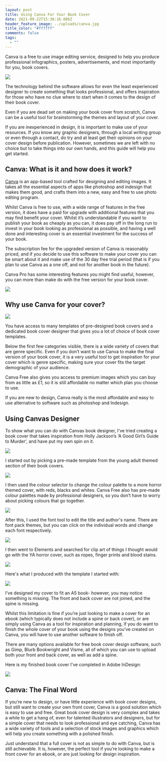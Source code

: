 ```yaml
---
layout: post
title: Using Canva For Your Book Cover
date: 2021-09-22T15:38:16.086Z
header_feature_image: ../uploads/canva.jpg
title_color: "#ffffff"
comments: false
tags:
  - ""
---
```

<!--StartFragment-->

Canva is a free to use image editing service, designed to help you produce professional infographics, posters, advertisements, and most importantly for you, book covers.

![](../uploads/canva2.jpg)

The technology behind the software allows for even the least experienced designer to create something that looks professional, and offers inspiration for those who have no clue where to start when it comes to the design of their book cover. 

Even if you are dead set on making your book cover from scratch, Canva can be a useful tool for brainstorming the themes and layout of your cover.

If you are inexperienced in design, it is important to make use of your resources. If you know any graphic designers, through a local writing group or even through a contact, do try and at least get their opinions on your cover design before publication. However, sometimes we are left with no choice but to take things into our own hands, and this guide will help you get started.

## Canva: What is it and how does it work?

[Canva](https://www.canva.com/learn/design/) is an app-based tool crafted for designing and editing images. It takes all the essential aspects of apps like photoshop and indesign that makes them good, and crafts them into a new, easy and free to use photo editing program.

Whilst Canva is free to use, with a wide range of features in the free version, it does have a paid for upgrade with additional features that you may find benefit your cover. Whilst it’s understandable if you want to publish your book as cheaply as you can, it does pay off in the long run to invest in your book looking as professional as possible, and having a well done and interesting cover is an essential investment for the success of your book.

The subscription fee for the upgraded version of Canva is reasonably priced, and if you decide to use this software to make your cover you can be smart about it and make use of the 30 day free trial period (that is if you plan to use Canva as a one off, and not for another book in the future).

Canva Pro has some interesting features you might find useful, however, you can more than make do with the free version for your book cover.

![](../uploads/canva3.jpg)

## **Why use Canva for your cover?**

![](../uploads/canva4.jpg)

You have access to many templates of pre-designed book covers and a dedicated book cover designer that gives you a lot of choice of book cover templates.

Below the first few categories visible, there is a wide variety of covers that are genre specific. Even if you don’t want to use Canva to make the final version of your book cover, it is a very useful tool to get inspiration for your cover which is genre specific, making sure your cover fits the target demographic of your audience. 

Canva Free also gives you access to premium images which you can buy from as little as £1, so it is still affordable no matter which plan you choose to use. 

If you are new to design, Canva really is the most affordable and easy to use alternative to software such as photoshop and Indesign.

## Using Canvas Designer

To show what you can do with Canvas book designer, I’ve tried creating a book cover that takes inspiration from Holly Jackson’s ‘A Good Girl’s Guide to Murder’, and have put my own spin on it.

![](../uploads/canva5.jpg)

I started out by picking a pre-made template from the young adult themed section of their book covers.

![](../uploads/canva6.png)

I then used the colour selector to change the colour palette to a more horror themed cover, with reds, blacks and whites. Canva Free also has pre-made colour palettes made by professional designers, so you don’t have to worry about picking colours that go together.

![](../uploads/canva7.png)

After this, I used the font tool to edit the title and author's name. There are font pack themes, but you can click on the individual words and change each font respectively.

![](../uploads/canva8.png)

I then went to Elements and searched for clip art of things I thought would go with the YA horror cover, such as ropes, finger prints and blood stains.

![](../uploads/canva9.png)

Here's what I produced with the template I started with:

![](../uploads/canva10.jpg)

I’ve designed my cover to fit an A5 book- however, you may notice something is missing. The front and back cover are not joined, and the spine is missing. 

Whilst this limitation is fine if you’re just looking to make a cover for an ebook (which typically does not include a spine or back cover), or are simply using Canva as a tool for inspiration and planning, if you do want to finish the whole cover of your book using the designs you’ve created on Canva, you will have to use another software to finish off.

There are many options available for free book cover design software, such as Gimp, Blurb Bookwright and Visme, all of which you can use to upload both your front and back cover, as well as add a spine. 

Here is my finished book cover I've completed in Adobe InDesign: 

![](../uploads/canva11.png)

## Canva: The Final Word

If you’re new to design, or have little experience with book cover designs, but still want to create your own front cover, Canva is a good solution which is easy to use and free. Great book cover design is very complex and takes a while to get a hang of, even for talented illustrators and designers, but for a simple cover that needs to look professional and eye catching, Canva has a wide variety of tools and a selection of stock images and graphics which will help you create something with a polished finish. 

Just understand that a full cover is not as simple to do with Canva, but is still achievable. It is, however, the perfect tool if you’re looking to make a front cover for an ebook, or are just looking for design inspiration.

<!--EndFragment-->